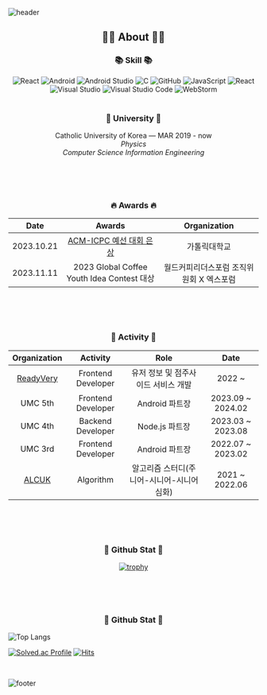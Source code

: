 ![header](https://capsule-render.vercel.app/api?type=waving&color=auto&height=300&section=header&text=welcome&animation=fadeIn&fontSize=90&desc=chaeyeon's%20github&descAlign=70&descAlignY=65)

<div align=center>
 
 <h2 align="center">👨‍💻 About 👨‍💻</h2>

 <h3 align="center">📚 Skill 📚</h3>
 
<div align="center">
<img alt="React" src="https://img.shields.io/badge/-ReactJs-61DAFB?logo=react&logoColor=white&style=flat"/>
<img alt="Android" src="https://img.shields.io/badge/Android-3DDC84?style=flat-square&logo=android&logoColor=white"/>
<img alt="Android Studio" src="https://img.shields.io/badge/Android Studio-3DDC84?style=flat-square&logo=Android Studio&logoColor=white"/>
<img alt="C" src="https://img.shields.io/badge/C-A8B9CC?style=flat-square&logo=C&logoColor=white"/>
<img alt="GitHub" src="https://img.shields.io/badge/GitHub-181717?style=flat-square&logo=GitHub&logoColor=white"/>
<img alt="JavaScript" src="https://img.shields.io/badge/JavaScript-F7DF1E?style=flat-square&logo=javascript&logoColor=black"/>
<img alt="React" src="https://img.shields.io/badge/React-61DAFB?style=flat-square&logo=React&logoColor=black"/>
<img alt="Visual Studio" src="https://img.shields.io/badge/Visual Studio-5C2D91?style=flat-square&logo=Visual Studio&logoColor=white"/>
<img alt="Visual Studio Code" src="https://img.shields.io/badge/Visual Studio Code-007ACC?style=flat-square&logo=Visual Studio Code&logoColor=white"/>
<img alt="WebStorm" src="https://img.shields.io/badge/WebStorm-000000?style=flat-square&logo=WebStorm&logoColor=white"/> 
<br>
</div>
<br> 

<h3 align="center">🏫 University 🏫</h3>
<p align="center">
Catholic University of Korea — MAR  2019 - now
</br>
<em>Physics</em>
</br>
<em>Computer Science Information Engineering</em>
</br>
</p>   

</br>
</br>
</br>

<h3 align="center"> 🔥 Awards 🔥</h3>

|Date|Awards|Organization|
|:---:|:---:|:---:|
|2023.10.21| [ACM-ICPC 예선 대회 은상](https://img1.daumcdn.net/thumb/R1280x0/?scode=mtistory2&fname=https%3A%2F%2Fblog.kakaocdn.net%2Fdn%2FbJeuqu%2FbtsBMQOmKby%2FoMUxNwcur5KXBNQylAYih1%2Fimg.png)| 가톨릭대학교 |
|2023.11.11| 2023 Global Coffee Youth Idea Contest 대상 | 월드커피리더스포럼 조직위원회 X 엑스포럼|

</br>
</br>
</br>
 
<h3 align="center"> 🧩 Activity 🧩</h3>

|Organization|Activity|Role|Date|
|:---:|:---:|:---:|:---:|
| [ReadyVery](https://readyvery.com/) | Frontend Developer| 유저 정보 및 점주사이드 서비스 개발 |2022 ~ |
| UMC 5th | Frontend Developer | Android 파트장 | 2023.09 ~ 2024.02 |
| UMC 4th | Backend Developer | Node.js 파트장 |2023.03 ~ 2023.08|
| UMC 3rd | Frontend Developer | Android 파트장 | 2022.07 ~ 2023.02 |
| [ALCUK](https://alcuk.co.kr/) | Algorithm | 알고리즘 스터디(주니어-시니어-시니어 심화) | 2021 ~ 2022.06 |

</br>
</br>
</br>
 
<h3 align="center"> 🧩 Github Stat 🧩 </h3>

[![trophy](https://github-profile-trophy.vercel.app/?username=imi21123)](https://github.com/ryo-ma/github-profile-trophy)

</br>
</br>
</br>
 
<h3 align="center"> 🧩 Github Stat 🧩 </h3>
<!-- ![Chaeyeon's GitHub stats](https://github-readme-stats.vercel.app/api?username=imi21123&show_icons=true&theme=dracula)  -->
</div>

![Top Langs](https://github-readme-stats.vercel.app/api/top-langs/?username=imi21123&layout=compact&theme=dracula)

[![Solved.ac Profile](http://mazassumnida.wtf/api/v2/generate_badge?boj=imi21123)](https://solved.ac/imi21123) [![Hits](https://hits.seeyoufarm.com/api/count/incr/badge.svg?url=https%3A%2F%2Fgithub.com%2Fimi21123&count_bg=%23FFA6CE&title_bg=%2395D0E1&icon=&icon_color=%23E7E7E7&title=hits&edge_flat=false)](https://hits.seeyoufarm.com)

<br>

![footer](https://capsule-render.vercel.app/api?type=slice&color=EFDC05&height=40&section=footer)

